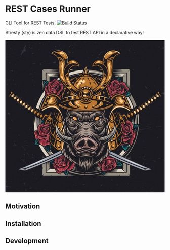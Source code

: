 # REST Cases Runner

CLI Tool for REST Tests. [![Build Status](https://travis-ci.org/Aidbox/stresty.svg?branch=master)](https://travis-ci.org/Aidbox/stresty)

Stresty (sty) is zen data DSL to test REST API in a declarative way!

![hog](hog.jpeg)

## Motivation


## Installation


## Development
